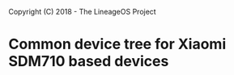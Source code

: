 Copyright (C) 2018 - The LineageOS Project

Common device tree for Xiaomi SDM710 based devices
==============
